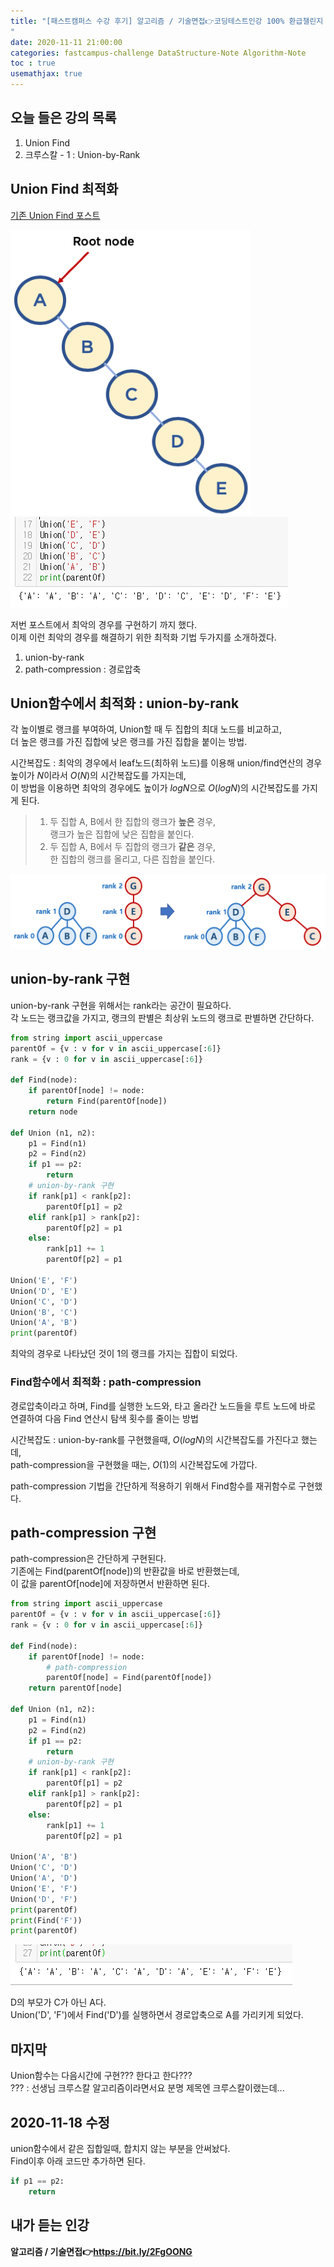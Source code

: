 ```yaml
---
title: "[패스트캠퍼스 수강 후기] 알고리즘 / 기술면접👉코딩테스트인강 100% 환급챌린지 24회차 미션
"
date: 2020-11-11 21:00:00
categories: fastcampus-challenge DataStructure-Note Algorithm-Note
toc : true
usemathjax: true
---
```

## 오늘 들은 강의 목록

1. Union Find
2. 크루스칼 - 1 : Union-by-Rank

## Union Find 최적화

[기존 Union Find 포스트](https://windowdong11.github.io/algorithm/union-find/Union-Find/)

![worst](/assets/images/fastchallenge/day24/worst.png)  
![최악](/assets/images/fastchallenge/day24/최악.PNG)

저번 포스트에서 최악의 경우를 구현하기 까지 했다.  
이제 이런 최악의 경우를 해결하기 위한 최적화 기법 두가지를 소개하겠다.  

1. union-by-rank
2. path-compression : 경로압축

## Union함수에서 최적화 : union-by-rank

각 높이별로 랭크를 부여하여, Union할 때 두 집합의 최대 노드를 비교하고,  
더 높은 랭크를 가진 집합에 낮은 랭크를 가진 집합을 붙이는 방법.  

시간복잡도 : 최악의 경우에서 leaf노드(최하위 노드)를 이용해 union/find연산의 경우 높이가 $N$이라서 $O(N)$의 시간복잡도를 가지는데,  
이 방법을 이용하면 최악의 경우에도 높이가 $log N$으로 $O(log N)$의 시간복잡도를 가지게 된다.

> 1. 두 집합 A, B에서 한 집합의 랭크가 **높은** 경우,  
> 랭크가 높은 집합에 낮은 집합을 붙인다.
> 2. 두 집합 A, B에서 두 집합의 랭크가 **같은** 경우,  
> 한 집합의 랭크를 올리고, 다른 집합을 붙인다.

![union](/assets/images/fastchallenge/day24/unionbyrank.png)

## union-by-rank 구현

union-by-rank 구현을 위해서는 rank라는 공간이 필요하다.  
각 노드는 랭크값을 가지고, 랭크의 판별은 최상위 노드의 랭크로 판별하면 간단하다.

```py
from string import ascii_uppercase
parentOf = {v : v for v in ascii_uppercase[:6]}
rank = {v : 0 for v in ascii_uppercase[:6]}

def Find(node):
    if parentOf[node] != node:
        return Find(parentOf[node])
    return node

def Union (n1, n2):
    p1 = Find(n1)
    p2 = Find(n2)
    if p1 == p2:
        return
    # union-by-rank 구현
    if rank[p1] < rank[p2]:
        parentOf[p1] = p2
    elif rank[p1] > rank[p2]:
        parentOf[p2] = p1
    else:
        rank[p1] += 1
        parentOf[p2] = p1

Union('E', 'F')
Union('D', 'E')
Union('C', 'D')
Union('B', 'C')
Union('A', 'B')
print(parentOf)
```

최악의 경우로 나타났던 것이 1의 랭크를 가지는 집합이 되었다.

### Find함수에서 최적화 : path-compression

경로압축이라고 하며, Find를 실행한 노드와, 타고 올라간 노드들을 루트 노드에 바로 연결하여 다음 Find 연산시 탐색 횟수를 줄이는 방법

시간복잡도 : union-by-rank를 구현했을때, $O(log N)$의 시간복잡도를 가진다고 했는데,  
path-compression을 구현했을 때는, $O(1)$의 시간복잡도에 가깝다.

path-compression 기법을 간단하게 적용하기 위해서 Find함수를 재귀함수로 구현했다.

## path-compression 구현

path-compression은 간단하게 구현된다.  
기존에는 Find(parentOf[node])의 반환값을 바로 반환했는데,  
이 값을 parentOf[node]에 저장하면서 반환하면 된다.  

```py
from string import ascii_uppercase
parentOf = {v : v for v in ascii_uppercase[:6]}
rank = {v : 0 for v in ascii_uppercase[:6]}

def Find(node):
    if parentOf[node] != node:
        # path-compression
        parentOf[node] = Find(parentOf[node])
    return parentOf[node]

def Union (n1, n2):
    p1 = Find(n1)
    p2 = Find(n2)
    if p1 == p2:
        return
    # union-by-rank 구현
    if rank[p1] < rank[p2]:
        parentOf[p1] = p2
    elif rank[p1] > rank[p2]:
        parentOf[p2] = p1
    else:
        rank[p1] += 1
        parentOf[p2] = p1

Union('A', 'B')
Union('C', 'D')
Union('A', 'D')
Union('E', 'F')
Union('D', 'F')
print(parentOf)
print(Find('F'))
print(parentOf)
```

![path](/assets/images/fastchallenge/day24/path.PNG)

D의 부모가 C가 아닌 A다.  
Union('D', 'F')에서 Find('D')를 실행하면서 경로압축으로 A를 가리키게 되었다.  

## 마지막

Union함수는 다음시간에 구현??? 한다고 한다???  
??? : 선생님 크루스칼 알고리즘이라면서요 분명 제목엔 크루스칼이랬는데...

## 2020-11-18 수정

union함수에서 같은 집합일때, 합치지 않는 부분을 안써놨다.  
Find이후 아래 코드만 추가하면 된다.  

```py
if p1 == p2:
    return
```

## 내가 듣는 인강

**알고리즘 / 기술면접👉https://bit.ly/2FgOONG**